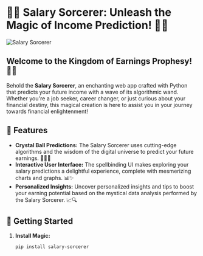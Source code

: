 # 💸✨ Salary Sorcerer: Unleash the Magic of Income Prediction! 🚀🌟

![Salary Sorcerer](screenshot.png)

## Welcome to the Kingdom of Earnings Prophesy! 🏰🔮

Behold the **Salary Sorcerer**, an enchanting web app crafted with Python that predicts your future income with a wave of its algorithmic wand. Whether you're a job seeker, career changer, or just curious about your financial destiny, this magical creation is here to assist you in your journey towards financial enlightenment!

## 🌈 Features

- **Crystal Ball Predictions:** The Salary Sorcerer uses cutting-edge algorithms and the wisdom of the digital universe to predict your future earnings. 🧙‍♂️💼
- **Interactive User Interface:** The spellbinding UI makes exploring your salary predictions a delightful experience, complete with mesmerizing charts and graphs. 📊✨
- **Personalized Insights:** Uncover personalized insights and tips to boost your earning potential based on the mystical data analysis performed by the Salary Sorcerer. 📈🔍

## 🧙 Getting Started

1. **Install Magic:**
   ```bash
   pip install salary-sorcerer
